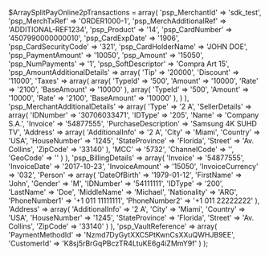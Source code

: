 $ArraySplitPayOnline2pTransactions = array(
    'psp_MerchantId' => 'sdk_test',
    'psp_MerchTxRef' => 'ORDER1000-1',
    'psp_MerchAdditionalRef' => 'ADDITIONAL-REF1234',
    'psp_Product' => '14',
    'psp_CardNumber' => '4507990000000010',
    'psp_CardExpDate' => '1906',
    'psp_CardSecurityCode' => '321',
    'psp_CardHolderName' => 'JOHN DOE',
    'psp_PaymentAmount' => '10050',
    'psp_Amount' => '15050',
    'psp_NumPayments' => '1',
    'psp_SoftDescriptor' => 'Compra Art 15',
    'psp_AmountAdditionalDetails' => array(
        'Tip' => '20000',
        'Discount' => '11000',
        'Taxes' => array(
            array(
                'TypeId' => '500',
                'Amount' => '10000',
                'Rate' => '2100',
                'BaseAmount' => '10000'
            ),
            array(
                'TypeId' => '500',
                'Amount' => '10000',
                'Rate' => '2100',
                'BaseAmount' => '10000'
            ),
        )
    ),
    'psp_MerchantAdditionalDetails' => array(
        'Type' => '2 A',
        'SellerDetails' => array(
            'IDNumber' => '30706033471',
            'IDType' => '205',
            'Name' => 'Company S.A.',
            'Invoice' => '54877555',
            'PurchaseDescription' => 'Samsung 4K SUHD TV',
            'Address' => array(
                'AdditionalInfo' => '2 A',
                'City' => 'Miami',
                'Country' => 'USA',
                'HouseNumber' => '1245',
                'StateProvince' => 'Florida',
                'Street' => 'Av. Collins',
                'ZipCode' => '33140'
                    ),
            'MCC' => '5732',
            'ChannelCode' => '',
            'GeoCode' => ''
            )
    ),
    'psp_BillingDetails' => array(
        'Invoice' => '54877555',
        'InvoiceDate' => '2017-10-23',
        'InvoiceAmount' => '15050',
        'InvoiceCurrency' => '032',
        'Person' => array(
            'DateOfBirth' => '1979-01-12',
            'FirstName' => 'John',
            'Gender' => 'M',
            'IDNumber' => '54111111',
            'IDType' => '200',
            'LastName' => 'Doe',
            'MiddleName' => 'Michael',
            'Nationality' => 'ARG',
            'PhoneNumber1' => '+1 011 11111111',
            'PhoneNumber2' => '+1 011 22222222'
            ),
        'Address' => array(
            'AdditionalInfo' => '2 A',
            'City' => 'Miami',
            'Country' => 'USA',
            'HouseNumber' => '1245',
            'StateProvince' => 'Florida',
            'Street' => 'Av. Collins',
            'ZipCode' => '33140'
            )
    ),
    'psp_VaultReference' => array(
        'PaymentMethodId' => 'Nzmd7DyGytXXC5PtKwnCsXXuQWHJB9EE',
        'CustomerId' => 'K8sj5rBrGqPBczTR4LtuKE6g4iZMmY9f'
    )
);